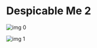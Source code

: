 # Despicable Me 2

![img 0](https://i.imgur.com/j1aL9z1.jpg)

![img 1](https://i.imgur.com/ju8NUrO.jpg)


